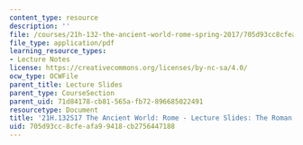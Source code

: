 ```yaml
---
content_type: resource
description: ''
file: /courses/21h-132-the-ancient-world-rome-spring-2017/705d93cc8cfeafa99418cb2756447188_MIT21H_132S17_RomanArmy.pdf
file_type: application/pdf
learning_resource_types:
- Lecture Notes
license: https://creativecommons.org/licenses/by-nc-sa/4.0/
ocw_type: OCWFile
parent_title: Lecture Slides
parent_type: CourseSection
parent_uid: 71d84178-cb81-565a-fb72-896685022491
resourcetype: Document
title: '21H.132S17 The Ancient World: Rome - Lecture Slides: The Roman Army'
uid: 705d93cc-8cfe-afa9-9418-cb2756447188
---
```

